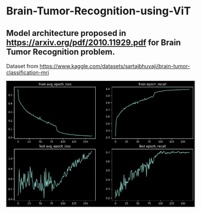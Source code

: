 # Brain-Tumor-Recognition-using-ViT

## Model architecture proposed in https://arxiv.org/pdf/2010.11929.pdf for Brain Tumor Recognition problem.
Dataset from https://www.kaggle.com/datasets/sartajbhuvaji/brain-tumor-classification-mri

<img src='https://github.com/IOBananaOI/Brain-Tumor-Recognition-using-ViT/blob/main/output.png'>
